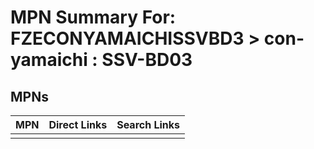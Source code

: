 



# MPN Summary For: FZECONYAMAICHISSVBD3 > con-yamaichi : SSV-BD03

## MPNs
  

|MPN|Direct Links|Search Links|
| :--- | :--- | :--- |
||||
